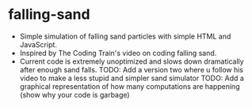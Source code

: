 ﻿# falling-sand
- Simple simulation of falling sand particles with simple HTML and JavaScript.
- Inspired by The Coding Train's video on coding falling sand.
- Current code is extremely unoptimized and slows down dramatically after enough sand falls.
TODO: Add a version two where u follow his video to make a less stupid and simpler sand simulator
TODO: Add a graphical representation of how many computations are happening (show why your code is garbage)
